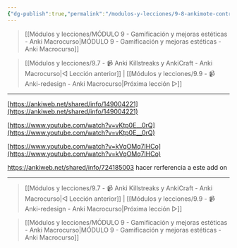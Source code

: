 ```yaml
---
{"dg-publish":true,"permalink":"/modulos-y-lecciones/9-8-ankimote-controlar-movil-anki-anki-macrocurso/","noteIcon":"","updated":"2024-05-15T22:20:33.649+02:00"}
---
```



> [[Módulos y lecciones/MÓDULO 9 - Gamificación y mejoras estéticas - Anki Macrocurso\|MÓDULO 9 - Gamificación y mejoras estéticas - Anki Macrocurso]]

> [[Módulos y lecciones/9.7 - 📹 Anki Killstreaks y AnkiCraft - Anki Macrocurso\|◁ Lección anterior]] | [[Módulos y lecciones/9.9 - 📹 Anki-redesign - Anki Macrocurso\|Próxima lección ▷]]

---

[https://ankiweb.net/shared/info/149004221](https://ankiweb.net/shared/info/149004221)

[https://www.youtube.com/watch?v=vKtp0E__0rQ](https://www.youtube.com/watch?v=vKtp0E__0rQ)

[https://www.youtube.com/watch?v=kVqOMq7lHCo](https://www.youtube.com/watch?v=kVqOMq7lHCo)

https://ankiweb.net/shared/info/724185003 hacer rerferencia a este add on

---


> [[Módulos y lecciones/9.7 - 📹 Anki Killstreaks y AnkiCraft - Anki Macrocurso\|◁ Lección anterior]] | [[Módulos y lecciones/9.9 - 📹 Anki-redesign - Anki Macrocurso\|Próxima lección ▷]]

> [[Módulos y lecciones/MÓDULO 9 - Gamificación y mejoras estéticas - Anki Macrocurso\|MÓDULO 9 - Gamificación y mejoras estéticas - Anki Macrocurso]]